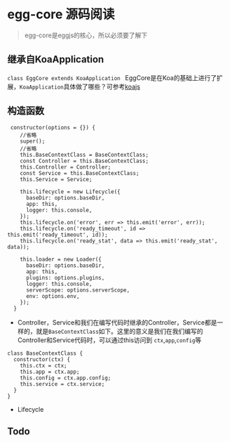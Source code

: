 # egg-core 源码阅读
>egg-core是eggjs的核心，所以必须要了解下

## 继承自KoaApplication
`class EggCore extends KoaApplication ` EggCore是在Koa的基础上进行了扩展，`KoaApplication`具体做了哪些？可参考[koajs](../../koajs/koajs.md)

## 构造函数
```
 constructor(options = {}) {
    //省略
    super();
    //省略
    this.BaseContextClass = BaseContextClass;
    const Controller = this.BaseContextClass;
    this.Controller = Controller;
    const Service = this.BaseContextClass;
    this.Service = Service;

    this.lifecycle = new Lifecycle({
      baseDir: options.baseDir,
      app: this,
      logger: this.console,
    });
    this.lifecycle.on('error', err => this.emit('error', err));
    this.lifecycle.on('ready_timeout', id => this.emit('ready_timeout', id));
    this.lifecycle.on('ready_stat', data => this.emit('ready_stat', data));

    this.loader = new Loader({
      baseDir: options.baseDir,
      app: this,
      plugins: options.plugins,
      logger: this.console,
      serverScope: options.serverScope,
      env: options.env,
    });
  }
```
* Controller，Service和我们在编写代码时继承的Controller，Service都是一样的，就是`BaseContextClass`如下。这里的意义是我们在我们编写的Controller和Service代码时，可以通过this访问到 `ctx`,`app`,`config`等
```
class BaseContextClass {
  constructor(ctx) {
    this.ctx = ctx;
    this.app = ctx.app;
    this.config = ctx.app.config;
    this.service = ctx.service;
  }
}
```
* Lifecycle

## Todo